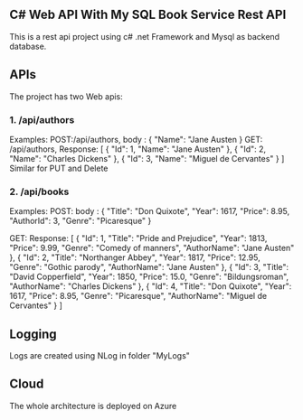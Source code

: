﻿
## C# Web API With My SQL Book Service Rest API
This is a rest api project using c# .net Framework and Mysql as backend database.

## APIs
The project has two Web apis: 

### 1. /api/authors
Examples: 
POST:/api/authors,  body : { "Name": "Jane Austen }
GET: /api/authors, Response: [
    {
        "Id": 1,
        "Name": "Jane Austen"
    },
    {
        "Id": 2,
        "Name": "Charles Dickens"
    },
    {
        "Id": 3,
        "Name": "Miguel de Cervantes"
    }
]
Similar for PUT and Delete

### 2. /api/books
Examples: 
POST: body : {
    "Title": "Don Quixote",
    "Year": 1617,
    "Price": 8.95,
    "AuthorId": 3,
    "Genre": "Picaresque"
}

GET: Response: [
    {
        "Id": 1,
        "Title": "Pride and Prejudice",
        "Year": 1813,
        "Price": 9.99,
        "Genre": "Comedy of manners",
        "AuthorName": "Jane Austen"
    },
    {
        "Id": 2,
        "Title": "Northanger Abbey",
        "Year": 1817,
        "Price": 12.95,
        "Genre": "Gothic parody",
        "AuthorName": "Jane Austen"
    },
    {
        "Id": 3,
        "Title": "David Copperfield",
        "Year": 1850,
        "Price": 15.0,
        "Genre": "Bildungsroman",
        "AuthorName": "Charles Dickens"
    },
    {
        "Id": 4,
        "Title": "Don Quixote",
        "Year": 1617,
        "Price": 8.95,
        "Genre": "Picaresque",
        "AuthorName": "Miguel de Cervantes"
    }
]

## Logging
Logs are created using NLog in folder "MyLogs"

## Cloud
The whole architecture is deployed on Azure